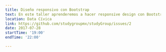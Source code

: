 ```yaml
---
title: Diseño responsivo con Bootstrap 
text: En este taller aprenderemos a hacer responsive design con Bootstrap.
location: Data Cívica
link: https://github.com/studygroupmx/studyGroup/issues/2
date: 2017-07-28
startTime: '19:00'
endTime: '22:00'

---
```

